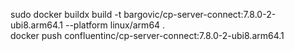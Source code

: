 sudo docker buildx build -t bargovic/cp-server-connect:7.8.0-2-ubi8.arm64.1 --platform linux/arm64 .  
docker push confluentinc/cp-server-connect:7.8.0-2-ubi8.arm64.1